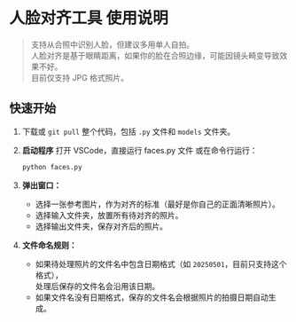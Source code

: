 # 人脸对齐工具 使用说明

> 支持从合照中识别人脸，但建议多用单人自拍。  
> 人脸对齐是基于眼睛距离，如果你的脸在合照边缘，可能因镜头畸变导致效果不好。  
> 目前仅支持 JPG 格式照片。

## 快速开始

1. 下载或 `git pull` 整个代码，包括 `.py` 文件和 `models` 文件夹。

2. **启动程序**
   打开 VSCode，直接运行 faces.py 文件
   或在命令行运行：  
   ```bash
   python faces.py

4. **弹出窗口：**  
   - 选择一张参考图片，作为对齐的标准（最好是你自己的正面清晰照片）。  
   - 选择输入文件夹，放置所有待对齐的照片。  
   - 选择输出文件夹，保存对齐后的照片。

5. **文件命名规则：**  
   - 如果待处理照片的文件名中包含日期格式（如 `20250501`，目前只支持这个格式），  
     处理后保存的文件名会沿用该日期。
   - 如果文件名没有日期格式，保存的文件名会根据照片的拍摄日期自动生成。
